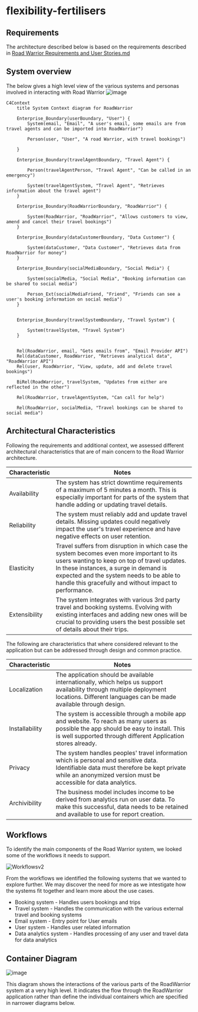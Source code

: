 # flexibility-fertilisers

## Requirements
The architecture described below is based on the requirements described in [Road Warrior Requirements and User Stories.md](https://github.com/intelligent-growth-solutions/flexibility-fertilisers/blob/main/Road%20Warrior%20Requirements%20and%20User%20Stories.md)

## System overview

The below gives a high level view of the various systems and personas involved in interacting with Road Warrior
![image](https://github.com/intelligent-growth-solutions/flexibility-fertilisers/assets/2922498/45a69004-776c-4852-965a-abd711428279)


```mermaid
C4Context
    title System Context diagram for RoadWarrior

    Enterprise_Boundary(userBoundary, "User") {
        System(email, "Email", "A user's email, some emails are from travel agents and can be imported into RoadWarrior")

        Person(user, "User", "A road Warrior, with travel bookings")

    }

    Enterprise_Boundary(travelAgentBoundary, "Travel Agent") {

        Person(travelAgentPerson, "Travel Agent", "Can be called in an emergency")

        System(travelAgentSystem, "Travel Agent", "Retrieves information about the travel agent")
    }

    Enterprise_Boundary(RoadWarriorBoundary, "RoadWarrior") {

        System(RoadWarrior, "RoadWarrior", "Allows customers to view, amend and cancel their travel bookings")
    }

    Enterprise_Boundary(dataCustomerBoundary, "Data Customer") {

        System(dataCustomer, "Data Customer", "Retrieves data from RoadWarrior for money")
    }

    Enterprise_Boundary(socialMediaBoundary, "Social Media") {

        System(socialMedia, "Social Media", "Booking information can be shared to social media")

        Person_Ext(socialMediaFriend, "Friend", "Friends can see a user's booking information on social media")
    }


    Enterprise_Boundary(travelSystemBoundary, "Travel System") {

        System(travelSystem, "Travel System")
    }


    Rel(RoadWarrior, email, "Gets emails from", "Email Provider API")
    Rel(dataCustomer, RoadWarrior, "Retrieves analytical data", "RoadWarrior API")
    Rel(user, RoadWarrior, "View, update, add and delete travel bookings")

    BiRel(RoadWarrior, travelSystem, "Updates from either are reflected in the other")

    Rel(RoadWarrior, travelAgentSystem, "Can call for help")

    Rel(RoadWarrior, socialMedia, "Travel bookings can be shared to social media")
```


## Architectural Characteristics

Following the requirements and additional context, we assessed different architectural characteristics that are of main concern to the Road Warrior architecture.

| Characteristic |  Notes |
|--------|----|
| Availability | The system has strict downtime requirements of a maximum of 5 minutes a month. This is especially important for parts of the system that handle adding or updating travel details. |
| Reliability | The system must reliably add and update travel details. Missing updates could negatively impact the user's travel experience and have negative effects on user retention. |
| Elasticity  | Travel suffers from disruption in which case the system becomes even more important to its users wanting to keep on top of travel updates. In these instances, a surge in demand is expected and the system needs to be able to handle this gracefully and without impact to performance.
| Extensibility | The system integrates with various 3rd party travel and booking systems. Evolving with existing interfaces and adding new ones will be crucial to providing users the best possible set of details about their trips.  |


The following are characteristics that where considered relevant to the application but can be addressed through design and common practice.

| Characteristic |  Notes |
|--------|----|
| Localization | The application should be available internationally, which helps us support availability through multiple deployment locations. Different languages can be made available through design. |
| Installability | The system is accessible through a mobile app and website. To reach as many users as possible the app should be easy to install. This is well supported through different Application stores already.  |
| Privacy  | The system handles peoples' travel information which is personal and sensitive data. Identifiable data must therefore be kept private while an anonymized version must be accessible for data analytics. |
| Archivibility | The business model includes income to be derived from analytics run on user data. To make this successful, data needs to be retained and available to use for report creation. |

## Workflows

To identify the main components of the Road Warrior system, we looked some of the workflows it needs to support.

![Workflowsv2](https://github.com/intelligent-growth-solutions/flexibility-fertilisers/assets/104081505/bc57a4cf-f925-473d-a336-7df2581d0551)

From the workflows we identified the following systems that we wanted to explore further. We may discover the need for more as we intestigate how the systems fit together and learn more about the use cases. 

- Booking system - Handles users bookings and trips
- Travel system - Handles the communication with the various external travel and booking systems
- Email system - Entry point for User emails
- User system - Handles user related information
- Data analytics system - Handles processing of any user and travel data for data analytics

## Container Diagram
![image](https://github.com/intelligent-growth-solutions/flexibility-fertilisers/assets/1071238/ae6d85b7-304a-42e9-a51b-f8f65f260ff8)

This diagram shows the interactions of the various parts of the RoadWarrior system at a very high level. It indicates the flow through the RoadWarrior application rather than define the individual containers which are specified in narrower diagrams below.

